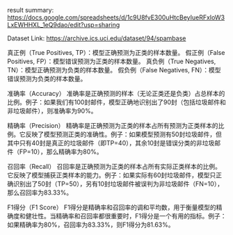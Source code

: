 result summary: https://docs.google.com/spreadsheets/d/1c9U8fvE300uHtcBeyIueRFxIoW3LxEWHHXL_1eQ9dao/edit?usp=sharing


Dataset Link: https://archive.ics.uci.edu/dataset/94/spambase

真正例（True Positives, TP）：模型正确预测为正类的样本数量。
假正例（False Positives, FP）：模型错误预测为正类的样本数量。
真负例（True Negatives, TN）：模型正确预测为负类的样本数量。
假负例（False Negatives, FN）：模型错误预测为负类的样本数量。

准确率（Accuracy）
准确率是正确预测的样本（无论正类还是负类）占总样本的比例。例子：如果我们有100封邮件，模型正确地识别出了90封（包括垃圾邮件和非垃圾邮件），则准确率为90%。

精确率（Precision）
精确率是正确预测为正类的样本占所有预测为正类样本的比例。它反映了模型预测正类的准确性。例子：如果模型预测有50封垃圾邮件，但其中只有40封是真正的垃圾邮件（即TP=40），其余10封是错误分类的非垃圾邮件（FP=10），那么精确率为80%。

召回率（Recall）
召回率是正确预测为正类的样本占所有实际正类样本的比例。它反映了模型捕获正类样本的能力。例子：如果实际有60封垃圾邮件，模型只正确识别出了50封（TP=50），另有10封垃圾邮件被误判为非垃圾邮件（FN=10），那么召回率为83.33%。

F1得分（F1 Score）
F1得分是精确率和召回率的调和平均数，用于衡量模型的精确度和健壮性。当精确率和召回率都很重要时，F1得分是一个有用的指标。例子：如果精确率为80%，召回率为83.33%，则F1得分为81.63%。
